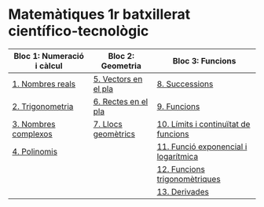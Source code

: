 # Matemàtiques 1r batxillerat científico-tecnològic


| Bloc 1: Numeració i càlcul   |      Bloc 2: Geometria      |  Bloc 3: Funcions |
|----------|--------------|------- |
| [1. Nombres reals](temes/nombresreals.md) |  [5. Vectors en el pla](temes/vectors.md)  | [8. Successions](temes/successions.md)|
| [2. Trigonometria](temes/trigonometria.md) |    [6. Rectes en el pla](temes/rectes.md)    | [9. Funcions](temes/funcions.md) |
| [3. Nombres complexos](temes/complexos.md) |  [7. Llocs geomètrics](temes/llocsgeometrics.md) | [10. Límits i continuïtat de funcions](temes/limits.md)  |
|  [4. Polinomis](temes/polinomis.md) |  |  [11. Funció exponencial i logarítmica](temes/funcioexponencial.md) |
|  |  | [12. Funcions trigonomètriques](temes/funcionstrigonometriques.md)   |
|   |  |  [13. Derivades](temes/derivades.md) |
